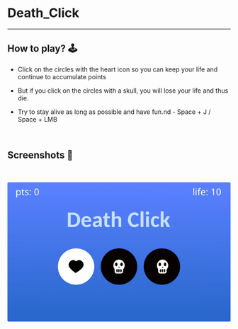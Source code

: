 # **Death_Click** 

---

## **How to play? 🕹️**
- Click on the circles with the heart icon so you can keep your life and continue to accumulate points

- But if you click on the circles with a skull, you will lose your life and thus die.

- Try to stay alive as long as possible and have fun.nd - Space + J / Space + LMB
	
<br>

## **Screenshots 📸**

<br>

![image](../../assets/images/Death_Click.jpg)

<br>
